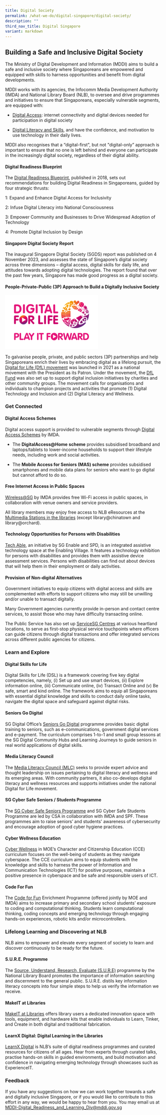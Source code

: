 ```yaml
---
title: Digital Society
permalink: /what-we-do/digital-singapore/digital-society/
description: ""
third_nav_title: Digital Singapore
variant: markdown
---
```

<h2>Building a Safe and Inclusive Digital Society</h2>
<p>The Ministry of Digital Development and Information (MDDI) aims to build
a safe and inclusive society where Singaporeans are empowered and equipped
with skills to harness opportunities and benefit from digital developments.&nbsp;</p>
<p>MDDI works with its agencies, the Infocomm Media Development Authority
(IMDA) and National Library Board (NLB), to oversee and drive programmes
and initiatives to ensure that Singaporeans, especially vulnerable segments,
are equipped with:&nbsp;</p>
<ul>
<li>
<p><a href="#get-connected" rel="noopener noreferrer nofollow" target="_blank">Digital Access</a>:
internet connectivity and digital devices needed for participation in digital
society&nbsp;</p>
</li>
<li>
<p><a href="#learn-and-explore" rel="noopener noreferrer nofollow" target="_blank">Digital Literacy and Skills</a>,
and have the confidence, and motivation to use technology in their daily
lives.&nbsp;</p>
</li>
</ul>
<p>MDDI also recognises that a “digital-first", but not "digital-only” approach
is important to ensure that no one is left behind and everyone can participate
in the increasingly digital society, regardless of their digital ability.</p>
<h4>Digital Readiness Blueprint</h4>
<p>The <a href="/files/dr%20blueprint.pdf" rel="noopener noreferrer nofollow" target="_blank">Digital Readiness Blueprint</a>,
published in 2018, sets out recommendations for building Digital Readiness
in Singaporeans, guided by four strategic thrusts:</p>
<p>1: Expand and Enhance Digital Access for Inclusivity</p>
<p>2: Infuse Digital Literacy into National Consciousness</p>
<p>3: Empower Community and Businesses to Drive Widespread Adoption of Technology</p>
<p>4: Promote Digital Inclusion by Design</p>
<h4>Singapore Digital Society Report</h4>
<p>The inaugural Singapore Digital Society (SGDS) report was published on
4 November 2023, and assesses the state of Singapore’s digital society
across three dimensions – digital access, digital skills for daily life,
and attitudes towards adopting digital technologies. The report found that
over the past few years, Singapore has made good progress as a digital
society.</p>
<h4>People-Private-Public (3P) Approach to Build a Digitally Inclusive Society</h4>
<div class="isomer-image-wrapper">
<img style="height:173px; width:300px;" height="auto" width="100%" src="/images/Logos/dfl%20logo.png">
</div>
<p>To galvanise people, private, and public sectors (3P) partnerships and
help Singaporeans enrich their lives by embracing digital as a lifelong
pursuit, the <a href="https://www.digitalforlife.gov.sg/" rel="noopener noreferrer nofollow" target="_blank">Digital for Life (DfL) movement</a> was
launched in 2021 as a national movement with the President as its Patron.
Under the movement, the <a href="https://www.imda.gov.sg/digitalforlife/funding#donating-to-our-cause" rel="noopener noreferrer nofollow" target="_blank">DfL Fund</a> was
also set up to support digital inclusion initiatives by charities and other
community groups. The movement calls for organisations and individuals
to champion projects and activities that promote (1) Digital Technology
and Inclusion and (2) Digital Literacy and Wellness.</p>
<section id="get-connected">
<h3><strong>Get Connected</strong></h3>
<h4>Digital Access Schemes</h4>
<p>Digital access support is provided to vulnerable segments through <a href="https://eservice.imda.gov.sg/das/homepage" rel="noopener noreferrer nofollow" target="_blank">Digital Access Schemes</a> by
IMDA.</p>
<ul data-tight="true" class="tight">
<li>
<p>The <strong>DigitalAccess@Home</strong>  <strong>scheme</strong> provides
subsidised broadband and laptops/tablets to lower-income households to
support their lifestyle needs, including work and social activities.</p>
</li>
<li>
<p>The <strong>Mobile Access for Seniors (MAS) scheme</strong> provides subsidised
smartphones and mobile data plans for seniors who want to go digital but
cannot afford to do so.&nbsp;</p>
</li>
</ul>
<h4>Free Internet Access in Public Spaces</h4>
<p><a href="https://www.imda.gov.sg/how-we-can-help/wireless-at-sg" rel="noopener noreferrer nofollow" target="_blank">Wireless@SG</a> by
IMDA provides free Wi-Fi access in public spaces, in collaboration with
venue owners and service providers.&nbsp;</p>
<p>All library members may enjoy free access to NLB eResources at the <a href="https://www.nlb.gov.sg/main/services/facilities/Multimedia-Stations" rel="noopener noreferrer nofollow" target="_blank">Multimedia Stations in the libraries</a> (except
library@chinatown and library@orchard).&nbsp;</p>
<h4>Technology Opportunities for Persons with Disabilities</h4>
<p><a href="https://enablingvillage.sg/assistive-technologies-at-the-enabling-village/" rel="noopener noreferrer nofollow" target="_blank">Tech Able</a>,
an initiative by SG Enable and SPD, is an integrated assistive technology
space at the Enabling Village. It features a technology exhibition for
persons with disabilities and provides them with assistive device assessment
services. Persons with disabilities can find out about devices that will
help them in their employment or daily activities.</p>
<h4>Provision of Non-digital Alternatives</h4>
<p>Government initiatives to equip citizens with digital access and skills
are complemented with efforts to support citizens who may still be unwilling
and/or unable to transact digitally.&nbsp;</p>
<p>Many Government agencies currently provide in-person and contact centre
services, to assist those who may have difficulty transacting online.&nbsp;</p>
<p>The Public Service has also set up <a href="https://www.psd.gov.sg/servicesg/" rel="noopener noreferrer nofollow" target="_blank">ServiceSG Centres</a> at various
heartland locations, to serve as first-stop physical service touchpoints
where officers can guide citizens through digital transactions and offer
integrated services across different public agencies for citizens.</p>
</section>
<section id="learn-and-explore">
<h3><strong>Learn and Explore</strong></h3>
<h4>Digital Skills for Life</h4>
<p>Digital Skills for Life (DSL) is a framework covering five key digital
competencies, namely, (i) Set up and use smart devices, (ii) Explore information
online, (iii) Communicate online, (iv) Transact Online and (v) Be safe,
smart and kind online. The framework aims to equip all Singaporeans with
essential digital knowledge and skills to conduct daily online tasks, navigate
the digital space and safeguard against digital risks.</p>
<h4>Seniors Go Digital&nbsp;</h4>
<p>SG Digital Office’s <a href="https://www.imda.gov.sg/how-we-can-help/seniors-go-digital" rel="noopener noreferrer nofollow" target="_blank">Seniors Go Digital</a> programme
provides basic digital training to seniors, such as e-communications, government
digital services and e-payment. The curriculum comprises 1-to-1 and small
group lessons at the SG Digital Community Hubs and Learning Journeys to
guide seniors in real world applications of digital skills.</p>
<h4>Media Literacy Council&nbsp;</h4>
<p>The <a href="https://www.mlc.sg/who-we-are/overview/" rel="noopener noreferrer nofollow" target="_blank">Media Literacy Council (MLC)</a> seeks
to provide expert advice and thought leadership on issues pertaining to
digital literacy and wellness and its emerging areas. With community partners,
it also co-develops digital literacy and wellness resources and supports
initiatives under the national Digital for Life movement.</p>
<h4>SG Cyber Safe Seniors / Students Programme&nbsp;</h4>
<p>The <a href="https://www.csa.gov.sg/our-programmes/cybersecurity-outreach/sg-cyber-safe-seniors" rel="noopener noreferrer nofollow" target="_blank">SG Cyber Safe Seniors Programme</a> and
SG Cyber Safe Students Programme are led by CSA in collaboration with IMDA
and SPF. These programmes aim to raise seniors’ and students' awareness
of cybersecurity and encourage adoption of good cyber hygiene practices.</p>
<h4>Cyber Wellness Education</h4>
<p><a href="https://www.moe.gov.sg/education-in-sg/our-programmes/cyber-wellness" rel="noopener noreferrer nofollow" target="_blank">Cyber Wellness</a> in
MOE’s Character and Citizenship Education (CCE) curriculum focuses on the
well-being of students as they navigate cyberspace. The CCE curriculum
aims to equip students with the knowledge and skills to harness the power
of Information and Communication Technologies (ICT) for positive purposes,
maintain a positive presence in cyberspace and be safe and responsible
users of ICT.</p>
<h4>Code For Fun&nbsp;</h4>
<p>The <a href="https://codesg.imda.gov.sg/code-for-fun/" rel="noopener noreferrer nofollow" target="_blank">Code for Fun</a> Enrichment
Programme (offered jointly by MOE and IMDA) aims to increase primary and
secondary school students’&nbsp;exposure to coding and computational thinking.
Students learn computational thinking, coding concepts and emerging technology
through engaging hands-on experiences, robotic kits and/or microcontrollers.</p>
</section>
<h3><strong>Lifelong Learning and Discovering at NLB</strong></h3>
<p>NLB aims to empower and elevate every segment of society to learn and
discover continuously to be ready for the future.&nbsp;</p>
<h4>S.U.R.E. Programme&nbsp;</h4>
<p>The <a href="https://sure.nlb.gov.sg/" rel="noopener noreferrer nofollow" target="_blank">Source, Understand, Research, Evaluate (S.U.R.E)</a> programme
by the National Library Board promotes the importance of information searching
and discernment to the general public. S.U.R.E. distils key information
literacy concepts into four simple steps to help us verify the information
we receive.</p>
<h4>MakeIT at Libraries&nbsp;</h4>
<p><a href="https://www.nlb.gov.sg/main/services/MakeIT-at-Libraries" rel="noopener noreferrer nofollow" target="_blank">MakeIT at Libraries</a> offers
library users a dedicated innovation space with tools, equipment, and hardware
kits that enable individuals to Learn, Tinker, and Create in both digital
and traditional fabrication.</p>
<h4>LearnX Digital: Digital Learning in the Libraries</h4>
<p><a href="https://learning.nlb.gov.sg/digital/overview/" rel="noopener noreferrer nofollow" target="_blank">LearnX Digital</a> is
NLB’s suite of digital readiness programmes and curated resources for citizens
of all ages. Hear from experts through curated talks, practise hands-on
skills in guided environments, and build motivation and confidence in navigating
emerging technology through showcases such as ExperienceIT.</p>
<p></p>
<h3><strong>Feedback</strong></h3>
<p>If you have any suggestions on how we can work together towards a safe
and digitally inclusive Singapore, or if you would like to contribute to
this effort in any way, we would be happy to hear from you. You may email
us at <a href="mailto:MDDI-Digital_Readiness_and_Learning_Div@mddi.gov.sg" rel="noopener noreferrer nofollow" target="_blank">MDDI-Digital_Readiness_and_Learning_Div@mddi.gov.sg</a>
</p>